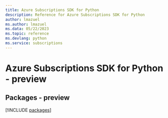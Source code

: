 ```yaml
---
title: Azure Subscriptions SDK for Python
description: Reference for Azure Subscriptions SDK for Python
author: lmazuel
ms.author: lmazuel
ms.data: 05/22/2023
ms.topic: reference
ms.devlang: python
ms.service: subscriptions
---
```

# Azure Subscriptions SDK for Python - preview
## Packages - preview
[!INCLUDE [packages](subscriptions-index.md)]